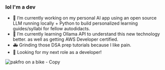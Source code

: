 ### lol I'm a dev


- 🔭 I’m currently working on my personal AI app using an open source LLM running locally + Python to build personalized learning guides/syllabi for fellow autodidacts.
- 🌱 I’m currently learning Ollama API to understand this new technology better. as well as getting AWS Developer certified.
- 🚑 Grinding those DSA prep tutorials because I like pain.
- 💼 Looking for my next role as a developer!


![pakfro on a bike - Copy](https://github.com/user-attachments/assets/57229314-ead8-493e-aafd-a58cba1e82e6)

<!--
- 👯 I’m looking to collaborate on ...
- 🤔 I’m looking for help with ...
- 💬 Ask me about ...
- 📫 How to reach me: ...
- 😄 Pronouns: ...
- ⚡ Fun fact: ...
-->

<!--!# **Welcome to My GitHub Profile**

[GitHub Stats](https://github-readme-stats.vercel.app/api?username=alitahir6001&show_icons=true)
[![License](https://img.shields.io/badge/License-MIT-yellow.svg)](https://lbesson.mit-license.org/)

## **About Me**

Hi there! I'm Ali Tahir, a dedicated and results-oriented Software Engineering Specialist with over 3 years of experience in developing secure, scalable authentication systems, currently thriving on General Electric Company's (GE) Single Sign-on (SSO) Team. 

## **Professional Experience**

### **Software Engineering Specialist - SSO Team | General Electric Company | June 2021 – Present**

I've been instrumental in maintaining and modernizing mission-critical SSO APIs serving over 80,000 employees across GE Corporate, GE Vernova, and GE Aerospace. 

* **Architected and delivered 14 SSO APIs** within an 11-month timeline while simultaneously managing legacy system migration (identity provider, database, codebase) for 15+ year old Java systems.
* Ensured **99% uptime** since production deployment, seamlessly handling high-volume usage during GE's corporate restructuring.
* Acted as the sole developer for an extended period (10 months), managing critical authentication services without any service interruption amidst GE/Accenture transition.
* Implemented **mutual authentication (mTLS)** architecture using OpenSSL, Terraform, and Envoy, fortifying internal API traffic security with annual manual certificate rotation.
* Modernized CI/CD infrastructure by migrating from Jenkins to TeamCity, creating efficient deployment pipelines for all three business units through custom build scripts and templates.

## **Education & Certifications**

- **AWS Cloud Practitioner (2023)**
- **SAFe® Scrum Master (2023)**
- **Coding Dojo Red Belt (2021)**
- **Full-Stack Development Bootcamp, Coding Dojo (2021)**
- **Experimental Research Psychology, University of Texas at San Antonio (2018)**

## **Contact Information**

- [Your Email](mailto:your.email@example.com)
- [LinkedIn Profile](https://www.linkedin.com/in/ali-t-06748432/)
- [GitHub Profile](https://github.com/alitahir6001)

## **Interests**

- Continuous exploration in AI/ML technologies and their applications in software development 
- Engaging with Agile methodologies and Scrum frameworks
- Staying updated on the latest DevOps trends and practices

Thank you for visiting my GitHub profile! Feel free to connect if you have any questions or are interested in collaborating.
